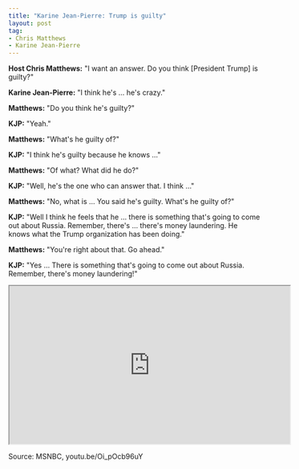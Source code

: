 ```yaml
---
title: "Karine Jean-Pierre: Trump is guilty"
layout: post
tag:
- Chris Matthews
- Karine Jean-Pierre
---
```


**Host Chris Matthews:** "I want an answer. Do you think [President Trump] is guilty?"

**Karine Jean-Pierre:** "I think he's … he's crazy."

**Matthews:** "Do you think he's guilty?"

**KJP:** "Yeah."

**Matthews:** "What's he guilty of?"

**KJP:** "I think he's guilty because he knows …"

**Matthews:** "Of what? What did he do?"

**KJP:** "Well, he's the one who can answer that. I think …"

**Matthews:** "No, what is … You said he's guilty. What's he guilty of?"

**KJP:** "Well I think he feels that he … there is something that's going to come out about Russia. Remember, there's … there's money laundering. He knows what the Trump organization has been doing."

**Matthews:** "You're right about that. Go ahead."

**KJP:** "Yes … There is something that's going to come out about Russia. Remember, there's money laundering!"

<iframe width="560" height="315" src="https://www.youtube.com/embed/Oi_pOcb96uY" title="Karine Jean-Pierre 2018: Trump is guilty" allowfullscreen></iframe>

Source: MSNBC, youtu.be/Oi_pOcb96uY
